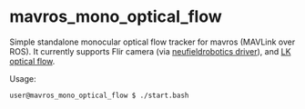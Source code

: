 # mavros_mono_optical_flow

Simple standalone monocular optical flow tracker for mavros (MAVLink over ROS). It currently supports Flir camera (via [neufieldrobotics driver](https://github.com/neufieldrobotics/spinnaker_sdk_camera_driver)), and [LK optical flow](https://docs.opencv.org/4.x/db/d7f/tutorial_js_lucas_kanade.html).

Usage:
```console
user@mavros_mono_optical_flow $ ./start.bash
```
